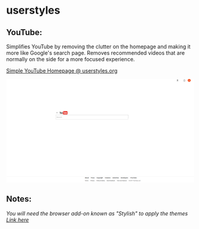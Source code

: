 # userstyles

## YouTube:

Simplifies YouTube by removing the clutter on the homepage and making it more like Google's search page. Removes recommended videos that are normally on the side for a more focused experience.

[Simple YouTube Homepage @ userstyles.org](https://userstyles.org/styles/133871/simple-youtube-homepage)

![alt tag](https://github.com/milan102/userstyles/blob/master/simpleyoutubesample.png)

## Notes:

*You will need the browser add-on known as "Stylish" to apply the themes [Link  here](https://www.google.com/search?q=stylish+addon&ie=utf-8&oe=utf-8)*
